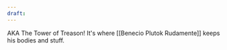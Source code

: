 ```yaml
---
draft:
---
```

AKA The Tower of Treason! It's where [[Benecio Plutok Rudamente]] keeps his bodies and stuff.